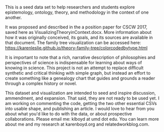 This is a seed data set to help researchers and students explore epistemology, ontology, theory, and methodology in the context of one another.

It was proposed and described in the a position paper for CSCW 2017, saved here as VisualizingTheoryinContext.docx. More information about how it was originally conceived, its goals, and its sources are available in that document. The family tree visualization can be accessed here: https://karenleslie.github.io/theory-family-tree/colorcodedbytype.html

It is important to note that a rich, narrative description of philosophies and perspectives of science is indispensable for learning about ways of knowing in science. This project is not an attempt to replace difficult synthetic and critical thinking with simple graph, but instead an effort to create something like a genealogy chart that guides and grounds a reader through a complex history or novel.

This dataset and visualization are intended to seed and inspire discussion, ammendment, and expansion. That said, they are not ready to be used yet. I am working on commenting the code, getting the two other essential CSVs into usable shape, and publishing an article. I would love to hear from you about what you'd like to do with the data, or about prospective collaborations. Please email me: klboyd at umd dot edu. You can learn more about me and my research at karenboyd.org and relatedworkblog.com.

